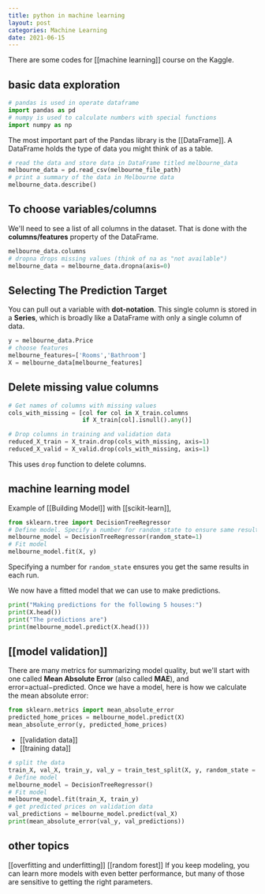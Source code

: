 ```yaml
---
title: python in machine learning 
layout: post
categories: Machine Learning
date: 2021-06-15
---
```



There are some codes for [[machine learning]] course on the Kaggle.

## basic data exploration

```python
# pandas is used in operate dataframe
import pandas as pd
# numpy is used to calculate numbers with special functions
import numpy as np
```

The most important part of the Pandas library is the [[DataFrame]]. A DataFrame holds the type of data you might think of as a table.

```python
# read the data and store data in DataFrame titled melbourne_data
melbourne_data = pd.read_csv(melbourne_file_path)
# print a summary of the data in Melbourne data
melbourne_data.describe()
```

## To choose variables/columns

We'll need to see a list of all columns in the dataset. That is done with the **columns/features** property of the DataFrame.

```python
melbourne_data.columns
# dropna drops missing values (think of na as "not available")
melbourne_data = melbourne_data.dropna(axis=0)
```

## Selecting The Prediction Target

You can pull out a variable with **dot-notation**. This single column is stored in a **Series**, which is broadly like a DataFrame with only a single column of data.

```python
y = melbourne_data.Price
# choose features
melbourne_features=['Rooms','Bathroom']
X = melbourne_data[melbourne_features]
```

## Delete missing value columns

```python
# Get names of columns with missing values
cols_with_missing = [col for col in X_train.columns
                     if X_train[col].isnull().any()]

# Drop columns in training and validation data
reduced_X_train = X_train.drop(cols_with_missing, axis=1)
reduced_X_valid = X_valid.drop(cols_with_missing, axis=1)
```

This uses `drop` function to delete columns.

## machine learning model

Example of [[Building Model]] with [[scikit-learn]],

```python
from sklearn.tree import DecisionTreeRegressor
# Define model. Specify a number for random_state to ensure same results each run
melbourne_model = DecisionTreeRegressor(random_state=1)
# Fit model
melbourne_model.fit(X, y)
```

Specifying a number for `random_state` ensures you get the same results in each run.

We now have a fitted model that we can use to make predictions.

```python
print("Making predictions for the following 5 houses:")
print(X.head())
print("The predictions are")
print(melbourne_model.predict(X.head()))
```

## [[model validation]]

There are many metrics for summarizing model quality, but we'll start with one called **Mean Absolute Error** (also called **MAE**), and error=actual−predicted.
Once we have a model, here is how we calculate the mean absolute error:

```python
from sklearn.metrics import mean_absolute_error
predicted_home_prices = melbourne_model.predict(X)
mean_absolute_error(y, predicted_home_prices)
```

- [[validation data]]
- [[training data]]

```python
# split the data
train_X, val_X, train_y, val_y = train_test_split(X, y, random_state = 0)
# Define model
melbourne_model = DecisionTreeRegressor()
# Fit model
melbourne_model.fit(train_X, train_y)
# get predicted prices on validation data
val_predictions = melbourne_model.predict(val_X)
print(mean_absolute_error(val_y, val_predictions))
```

## other topics

[[overfitting and underfitting]]
[[random forest]]
If you keep modeling, you can learn more models with even better performance, but many of those are sensitive to getting the right parameters.
